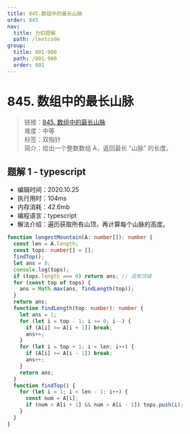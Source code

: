 ```yaml
---
title: 845.数组中的最长山脉
order: 845
nav:
  title: 力扣题解
  path: /leetcode
group:
  title: 801-900
  path: /801-900
  order: 801
---
```


# 845. 数组中的最长山脉

> 链接：[845. 数组中的最长山脉](https://leetcode-cn.com/problems/longest-mountain-in-array/)  
> 难度：中等  
> 标签：双指针  
> 简介：给出一个整数数组 A，返回最长 “山脉” 的长度。

## 题解 1 - typescript

- 编辑时间：2020.10.25
- 执行用时：104ms
- 内存消耗：42.6mb
- 编程语言：typescript
- 解法介绍：遍历获取所有山顶，再计算每个山脉的高度。

```typescript
function longestMountain(A: number[]): number {
  const len = A.length;
  const tops: number[] = [];
  findTop();
  let ans = 0;
  console.log(tops);
  if (tops.length === 0) return ans; // 没有顶峰
  for (const top of tops) {
    ans = Math.max(ans, findLength(top));
  }
  return ans;
  function findLength(top: number): number {
    let ans = 1;
    for (let i = top - 1; i >= 0; i--) {
      if (A[i] >= A[i + 1]) break;
      ans++;
    }
    for (let i = top + 1; i < len; i++) {
      if (A[i] >= A[i - 1]) break;
      ans++;
    }
    return ans;
  }
  function findTop() {
    for (let i = 1; i < len - 1; i++) {
      const num = A[i];
      if (num > A[i + 1] && num > A[i - 1]) tops.push(i);
    }
  }
}
```
